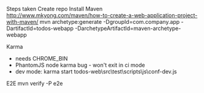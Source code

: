 Steps taken
Create repo
Install Maven
http://www.mkyong.com/maven/how-to-create-a-web-application-project-with-maven/
mvn archetype:generate -DgroupId=com.company.app -DartifactId=todos-webapp -DarchetypeArtifactId=maven-archetype-webapp

Karma
- needs CHROME_BIN
- PhantomJS node karma bug - won't exit in ci mode
- dev mode: karma start todos-web\src\test\scripts\js\conf-dev.js

E2E
mvn verify -P e2e
